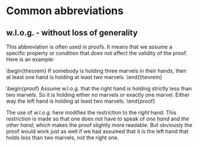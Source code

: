 # Common abbreviations

## w.l.o.g. - without loss of generality

This abbreviation is often used in proofs.
It means that we assume a specific property or condition that does not affect the validity of the proof.
Here is an example:

\begin{theorem}
If somebody is holding three marvels in their hands, then at least one hand is holding at least two marvels.
\end{theorem}

\begin{proof}
Assume w.l.o.g. that the right hand is holding strictly less than two marvels.
So it is holding either no marvels or exactly one marvel.
Either way the left hand is holding at least two marvels.
\end{proof}

The use of *w.l.o.g.* here modifies the restriction to the *right* hand.
This restriction is made so that one does not have to speak of *one hand* and *the other hand*, which makes the proof slightly more readable.
But obviously the proof would work just as well if we had assumed that it is the left hand that holds less than two marvels, not the right one.
